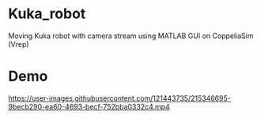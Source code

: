 # Kuka_robot
Moving Kuka robot with camera stream using MATLAB GUI on CoppeliaSim (Vrep)

# Demo

https://user-images.githubusercontent.com/121443735/215346695-9becb290-ea60-4693-becf-752bba0332c4.mp4

